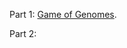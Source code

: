

Part 1: [Game of Genomes](https://rememberization.substack.com/p/game-of-genomes-architecture-and).


Part 2: []()
